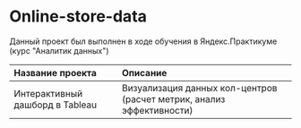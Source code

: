# Online-store-data
Данный проект был выполнен в ходе обучения в Яндекс.Практикуме (курс "Аналитик данных")

| Название проекта              | Описание                            
| :-------------------- | :---------------------- 
| Интерактивный дашборд в Tableau  | Визуализация данных кол-центров (расчет метрик, анализ эффективности) 
